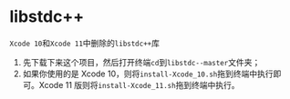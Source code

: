 # libstdc++
`Xcode 10`和`Xcode 11`中删除的`libstdc++`库

1. 先下载下来这个项目，然后打开终端`cd`到`libstdc--master`文件夹；
2. 如果你使用的是 Xcode 10，则将`install-Xcode_10.sh`拖到终端中执行即可。Xcode 11 版则将`install-Xcode_11.sh`拖到终端中执行。

